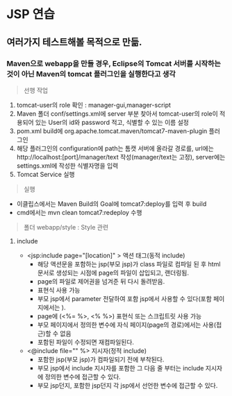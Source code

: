 # JSP 연습
## 여러가지 테스트해볼 목적으로 만듦.
### Maven으로 webapp을 만들 경우, Eclipse의 Tomcat 서버를 시작하는 것이 아닌 Maven의 tomcat 플러그인을 실행한다고 생각
> 선행 작업
<ol>
    <li>tomcat-user의 role 확인 : manager-gui,manager-script</li>
    <li>Maven 폴더 conf/settings.xml에 server 부분 찾아서 tomcat-user의 role이 적용되어 있는 User의 id와 password 적고, 식별할 수 있는 이름 설정</li>
    <li>pom.xml build에 org.apache.tomcat.maven/tomcat7-maven-plugin 플러그인</li>
    <li>해당 플러그인의 configuration에 path는 톰캣 서버에 올라갈 경로를, url에는 http://localhost:[port]/manager/text 작성(manager/text는 고정), server에는 settings.xml에 작성한 식별자명을 입력</li>
    <li>Tomcat Service 실행</li>
</ol>

> 실행
<ul>
    <li>이클립스에서는 Maven Build의 Goal에 tomcat7:deploy를 입력 후 build</li>
    <li>cmd에서는 mvn clean tomcat7:redeploy 수행</li>
</ul>

> 폴더
webapp/style : Style 관련

>> 
1. include
    
    + &lt;jsp:include page="[location]" &gt; 액션 태그(동적 include)
        - 해당 액션문을 포함하는 jsp(부모 jsp)가 class 파일로 컴파일 된 후 html 문서로 생성되는 시점에 page의 파일이 삽입되고, 랜더링됨. 
        - page의 파일로 제어권을 넘겨준 뒤 다시 돌려받음.
        - 표현식 사용 가능
        - 부모 jsp에서 parameter 전달하여 포함 jsp에서 사용할 수 있다(포함 페이지에서는 ).
        - page에 (&lt;%= %&gt;, &lt;% %&gt;) 표현식 또는 스크립트릿 사용 가능
        - 부모 페이지에서 정의한 변수에 자식 페이지(page의 경로)에서는 사용(접근)할 수 없음
        - 포함된 파일이 수정되면 재컴파일된다.
    + &lt;@include file="" %&gt; 지시자(정적 include)
        - 포함한 jsp(부모 jsp)가 컴파일되기 전에 부착된다.
        - 부모 jsp에서 include 지시자를 포함한 그 다음 줄 부터는 include 지시자에 정의한 변수에 접근할 수 있다.
        - 부모 jsp던지, 포함한 jsp던지 각 jsp에서 선언한 변수에 접근할 수 있다.
